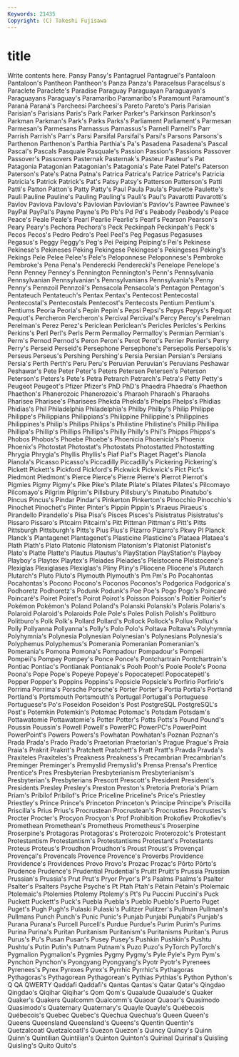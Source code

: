 ```yaml
---
Keywords: 21435 
Copyright: (C) Takeshi Fujisawa
---
```


# title

Write contents here.
 Pansy Pansy's Pantagruel Pantagruel's Pantaloon Pantaloon's Pantheon Pantheon's Panza
Panza's Paracelsus Paracelsus's Paraclete Paraclete's Paradise Paraguay Paraguayan Paraguayan's Paraguayans
Paraguay's Paramaribo Paramaribo's Paramount Paramount's Paraná Paraná's Parcheesi Parcheesi's Pareto
Pareto's Paris Parisian Parisian's Parisians Paris's Park Parker Parker's Parkinson
Parkinson's Parkman Parkman's Park's Parks Parks's Parliament Parliament's Parmesan Parmesan's
Parmesans Parnassus Parnassus's Parnell Parnell's Parr Parrish Parrish's Parr's Parsi
Parsifal Parsifal's Parsi's Parsons Parsons's Parthenon Parthenon's Parthia Parthia's Pa's
Pasadena Pasadena's Pascal Pascal's Pascals Pasquale Pasquale's Passion Passion's Passions
Passover Passover's Passovers Pasternak Pasternak's Pasteur Pasteur's Pat Patagonia Patagonian
Patagonian's Patagonia's Pate Patel Patel's Paterson Paterson's Pate's Patna Patna's
Patrica Patrica's Patrice Patrice's Patricia Patricia's Patrick Patrick's Pat's Patsy
Patsy's Patterson Patterson's Patti Patti's Patton Patton's Patty Patty's Paul
Paula Paula's Paulette Paulette's Pauli Pauline Pauline's Pauling Pauling's Pauli's
Paul's Pavarotti Pavarotti's Pavlov Pavlova Pavlova's Pavlovian Pavlovian's Pavlov's Pawnee
Pawnee's PayPal PayPal's Payne Payne's Pb Pb's Pd Pd's Peabody
Peabody's Peace Peace's Peale Peale's Pearl Pearlie Pearlie's Pearl's Pearson
Pearson's Peary Peary's Pechora Pechora's Peck Peckinpah Peckinpah's Peck's Pecos
Pecos's Pedro Pedro's Peel Peel's Peg Pegasus Pegasuses Pegasus's Peggy
Peggy's Peg's Pei Peiping Peiping's Pei's Pekinese Pekinese's Pekineses Peking
Pekingese Pekingese's Pekingeses Peking's Pekings Pele Pelee Pelee's Pele's Peloponnese
Peloponnese's Pembroke Pembroke's Pena Pena's Penderecki Penderecki's Penelope Penelope's Penn
Penney Penney's Pennington Pennington's Penn's Pennsylvania Pennsylvanian Pennsylvanian's Pennsylvanians Pennsylvania's
Penny Penny's Pennzoil Pennzoil's Pensacola Pensacola's Pentagon Pentagon's Pentateuch Pentateuch's
Pentax Pentax's Pentecost Pentecostal Pentecostal's Pentecostals Pentecost's Pentecosts Pentium Pentium's
Pentiums Peoria Peoria's Pepin Pepin's Pepsi Pepsi's Pepys Pepys's Pequot
Pequot's Percheron Percheron's Percival Percival's Percy Percy's Perelman Perelman's Perez
Perez's Periclean Periclean's Pericles Pericles's Perkins Perkins's Perl Perl's Perls
Perm Permalloy Permalloy's Permian Permian's Perm's Pernod Pernod's Peron Peron's
Perot Perot's Perrier Perrier's Perry Perry's Perseid Perseid's Persephone Persephone's
Persepolis Persepolis's Perseus Perseus's Pershing Pershing's Persia Persian Persian's Persians
Persia's Perth Perth's Peru Peru's Peruvian Peruvian's Peruvians Peshawar Peshawar's
Pete Peter Peter's Peters Petersen Petersen's Peterson Peterson's Peters's Pete's
Petra Petrarch Petrarch's Petra's Petty Petty's Peugeot Peugeot's Pfizer Pfizer's
PhD PhD's Phaedra Phaedra's Phaethon Phaethon's Phanerozoic Phanerozoic's Pharaoh Pharaoh's
Pharaohs Pharisee Pharisee's Pharisees Phekda Phekda's Phelps Phelps's Phidias Phidias's
Phil Philadelphia Philadelphia's Philby Philby's Philip Philippe Philippe's Philippians Philippians's
Philippine Philippine's Philippines Philippines's Philip's Philips Philips's Philistine Philistine's Phillip
Phillipa Phillipa's Phillip's Phillips Phillips's Philly Philly's Phil's Phipps Phipps's
Phobos Phobos's Phoebe Phoebe's Phoenicia Phoenicia's Phoenix Phoenix's Photostat Photostat's
Photostats Photostatted Photostatting Phrygia Phrygia's Phyllis Phyllis's Piaf Piaf's Piaget
Piaget's Pianola Pianola's Picasso Picasso's Piccadilly Piccadilly's Pickering Pickering's Pickett
Pickett's Pickford Pickford's Pickwick Pickwick's Pict Pict's Piedmont Piedmont's Pierce
Pierce's Pierre Pierre's Pierrot Pierrot's Pigmies Pigmy Pigmy's Pike Pike's
Pilate Pilate's Pilates Pilates's Pilcomayo Pilcomayo's Pilgrim Pilgrim's Pillsbury Pillsbury's
Pinatubo Pinatubo's Pincus Pincus's Pindar Pindar's Pinkerton Pinkerton's Pinocchio Pinocchio's
Pinochet Pinochet's Pinter Pinter's Pippin Pippin's Piraeus Piraeus's Pirandello Pirandello's
Pisa Pisa's Pisces Pisces's Pisistratus Pisistratus's Pissaro Pissaro's Pitcairn Pitcairn's
Pitt Pittman Pittman's Pitt's Pitts Pittsburgh Pittsburgh's Pitts's Pius Pius's
Pizarro Pizarro's Pkwy Pl Planck Planck's Plantagenet Plantagenet's Plasticine Plasticine's
Plataea Plataea's Plath Plath's Plato Platonic Platonism Platonism's Platonist Platonist's
Plato's Platte Platte's Plautus Plautus's PlayStation PlayStation's Playboy Playboy's Playtex
Playtex's Pleiades Pleiades's Pleistocene Pleistocene's Plexiglas Plexiglases Plexiglas's Pliny Pliny's
Pliocene Pliocene's Plutarch Plutarch's Pluto Pluto's Plymouth Plymouth's Pm Pm's
Po Pocahontas Pocahontas's Pocono Pocono's Poconos Poconos's Podgorica Podgorica's Podhoretz
Podhoretz's Podunk Podunk's Poe Poe's Pogo Pogo's Poincaré Poincaré's Poiret
Poiret's Poirot Poirot's Poisson Poisson's Poitier Poitier's Pokémon Pokémon's Poland
Poland's Polanski Polanski's Polaris Polaris's Polaroid Polaroid's Polaroids Pole Pole's
Poles Polish Polish's Politburo Politburo's Polk Polk's Pollard Pollard's Pollock
Pollock's Pollux Pollux's Polly Pollyanna Pollyanna's Polly's Polo Polo's Poltava
Poltava's Polyhymnia Polyhymnia's Polynesia Polynesian Polynesian's Polynesians Polynesia's Polyphemus Polyphemus's
Pomerania Pomeranian Pomeranian's Pomerania's Pomona Pomona's Pompadour Pompadour's Pompeii Pompeii's
Pompey Pompey's Ponce Ponce's Pontchartrain Pontchartrain's Pontiac Pontiac's Pontianak Pontianak's
Pooh Pooh's Poole Poole's Poona Poona's Pope Pope's Popeye Popeye's
Popocatepetl Popocatepetl's Popper Popper's Poppins Poppins's Popsicle Popsicle's Porfirio Porfirio's
Porrima Porrima's Porsche Porsche's Porter Porter's Portia Portia's Portland Portland's
Portsmouth Portsmouth's Portugal Portugal's Portuguese Portuguese's Po's Poseidon Poseidon's Post
PostgreSQL PostgreSQL's Post's Potemkin Potemkin's Potomac Potomac's Potsdam Potsdam's Pottawatomie
Pottawatomie's Potter Potter's Potts Potts's Pound Pound's Poussin Poussin's Powell
Powell's PowerPC PowerPC's PowerPoint PowerPoint's Powers Powers's Powhatan Powhatan's Poznan
Poznan's Prada Prada's Prado Prado's Praetorian Praetorian's Prague Prague's Praia
Praia's Prakrit Prakrit's Pratchett Pratchett's Pratt Pratt's Pravda Pravda's Praxiteles
Praxiteles's Preakness Preakness's Precambrian Precambrian's Preminger Preminger's Premyslid Premyslid's Prensa
Prensa's Prentice Prentice's Pres Presbyterian Presbyterianism Presbyterianism's Presbyterian's Presbyterians Prescott
Prescott's President President's Presidents Presley Presley's Preston Preston's Pretoria Pretoria's
Priam Priam's Pribilof Pribilof's Price Priceline Priceline's Price's Priestley Priestley's
Prince Prince's Princeton Princeton's Principe Principe's Priscilla Priscilla's Prius Prius's
Procrustean Procrustean's Procrustes Procrustes's Procter Procter's Procyon Procyon's Prof Prohibition
Prokofiev Prokofiev's Promethean Promethean's Prometheus Prometheus's Proserpine Proserpine's Protagoras Protagoras's
Proterozoic Proterozoic's Protestant Protestantism Protestantism's Protestantisms Protestant's Protestants Proteus Proteus's
Proudhon Proudhon's Proust Proust's Provençal Provençal's Provencals Provence Provence's Proverbs
Providence Providence's Providences Provo Provo's Prozac Prozac's Pôrto Pôrto's Prudence
Prudence's Prudential Prudential's Pruitt Pruitt's Prussia Prussian Prussian's Prussia's Prut
Prut's Pryor Pryor's P's Psalms Psalms's Psalter Psalter's Psalters Psyche
Psyche's Pt Ptah Ptah's Pétain Pétain's Ptolemaic Ptolemaic's Ptolemies Ptolemy
Ptolemy's Pt's Pu Puccini Puccini's Puck Puckett Puckett's Puck's Puebla
Puebla's Pueblo Pueblo's Puerto Puget Puget's Pugh Pugh's Pulaski Pulaski's
Pulitzer Pulitzer's Pullman Pullman's Pullmans Punch Punch's Punic Punic's Punjab
Punjabi Punjabi's Punjab's Purana Purana's Purcell Purcell's Purdue Purdue's Purim
Purim's Purims Purina Purina's Puritan Puritanism Puritanism's Puritanisms Puritan's Purus
Purus's Pu's Pusan Pusan's Pusey Pusey's Pushkin Pushkin's Pushtu Pushtu's
Putin Putin's Putnam Putnam's Puzo Puzo's PyTorch PyTorch's Pygmalion Pygmalion's
Pygmies Pygmy Pygmy's Pyle Pyle's Pym Pym's Pynchon Pynchon's Pyongyang
Pyongyang's Pyotr Pyotr's Pyrenees Pyrenees's Pyrex Pyrexes Pyrex's Pyrrhic Pyrrhic's
Pythagoras Pythagoras's Pythagorean Pythagorean's Pythias Pythias's Python Python's Q QA
QWERTY Qaddafi Qaddafi's Qantas Qantas's Qatar Qatar's Qingdao Qingdao's Qiqihar
Qiqihar's Qom Qom's Quaalude Quaalude's Quaker Quaker's Quakers Qualcomm Qualcomm's
Quaoar Quaoar's Quasimodo Quasimodo's Quaternary Quaternary's Quayle Quayle's Québecois Québecois's
Quebec Quebec's Quechua Quechua's Queen Queen's Queens Queensland Queensland's Queens's
Quentin Quentin's Quetzalcoatl Quetzalcoatl's Quezon Quezon's Quincy Quincy's Quinn Quinn's
Quintilian Quintilian's Quinton Quinton's Quirinal Quirinal's Quisling Quisling's Quito Quito's
